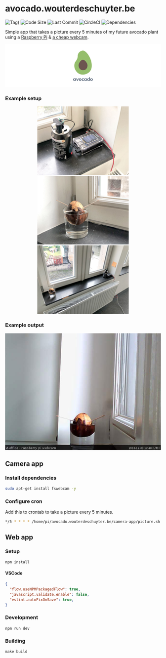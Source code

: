 # avocado.wouterdeschuyter.be

![Tag)](https://img.shields.io/github/tag/wouterds/avocado.wouterdeschuyter.be.svg)
![Code Size](https://img.shields.io/github/languages/code-size/wouterds/avocado.wouterdeschuyter.be.svg)
![Last Commit](https://img.shields.io/github/last-commit/wouterds/avocado.wouterdeschuyter.be.svg)
![CircleCI](https://circleci.com/gh/wouterds/avocado.wouterdeschuyter.be.svg?style=shield)
![Dependencies](https://img.shields.io/david/wouterds/avocado.wouterdeschuyter.be.svg)

Simple app that takes a picture every 5 minutes of my future avocado plant using a [Raspberry Pi](https://www.raspberrypi.org/) & [a cheap webcam](https://www.ebay.com/itm/163188849225).

![Poster](resources/images/github-poster.png?raw=true)

### Example setup

<p align="center">
<img src="resources/images/setup-1.jpg?raw=true" width="296" alt="setup" />
<img src="resources/images/setup-2.jpg?raw=true" width="296" alt="setup" />
<img src="resources/images/setup-3.jpg?raw=true" width="296" alt="setup" />
</p>

### Example output

![Example Picture](resources/images/example.jpg?raw=true)

## Camera app

### Install dependencies

```bash
sudo apt-get install fswebcam -y
```

### Configure cron

Add this to crontab to take a picture every 5 minutes.

```bash
*/5 * * * * /home/pi/avocado.wouterdeschuyter.be/camera-app/picture.sh > /dev/null 2>&1
```

## Web app

### Setup

```shell
npm install
```

#### VSCode

```json
{
  "flow.useNPMPackagedFlow": true,
  "javascript.validate.enable": false,
  "eslint.autoFixOnSave": true,
}
```

### Development

```shell
npm run dev
```

### Building

```shell
make build
```
